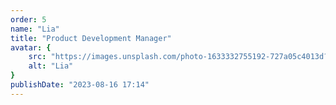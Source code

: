 ```yaml
---
order: 5
name: "Lia"
title: "Product Development Manager"
avatar: {
    src: "https://images.unsplash.com/photo-1633332755192-727a05c4013d?&fit=crop&w=280",
    alt: "Lia"
}
publishDate: "2023-08-16 17:14"
---
```

